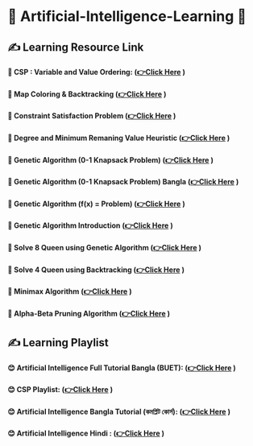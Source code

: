 #  🧐 Artificial-Intelligence-Learning 🧠

## ✍️ Learning Resource Link


#### 🎥 CSP : Variable and Value Ordering: **([👉Click Here](https://youtu.be/Ijoxj3E_1dM) )**

#### 🎥 Map Coloring & Backtracking **([👉Click Here](https://youtu.be/Ijoxj3E_1dM) )**


#### 🎥 Constraint Satisfaction Problem **([👉Click Here](https://youtu.be/lCrHYT_EhDs) )**

#### 🎥 Degree and Minimum Remaning Value Heuristic **([👉Click Here](https://youtu.be/lCrHYT_EhDs?t=1230) )**

#### 🎥 Genetic Algorithm (0-1 Knapsack Problem) **([👉Click Here](https://youtu.be/JgqBM7JG9ew) )**

#### 🎥 Genetic Algorithm (0-1 Knapsack Problem) Bangla **([👉Click Here](https://youtu.be/gOJ1taEbgY0) )**

#### 🎥 Genetic Algorithm (f(x) = Problem) **([👉Click Here](https://youtu.be/svzIUmTcW6w) )**

#### 🎥 Genetic Algorithm Introduction **([👉Click Here](https://youtu.be/QEuZoefCHHU) )**

#### 🎥 Solve 8 Queen using Genetic Algorithm **([👉Click Here](https://youtu.be/cwF-Vz03t2o) )**

#### 🎥 Solve 4 Queen using Backtracking **([👉Click Here](https://youtu.be/cwF-Vz03t2o) )**

#### 🎥 Minimax Algorithm **([👉Click Here](https://youtu.be/jCyBQfedI0U) )**

#### 🎥 Alpha-Beta Pruning Algorithm **([👉Click Here](https://youtu.be/xMwUHNPfKu8) )**


## ✍️ Learning Playlist

#### 😊 Artificial Intelligence Full Tutorial Bangla (BUET): **([👉Click Here](https://youtube.com/playlist?list=PLCK1b2JkxwlieBnTBc-okFhVraathHGA1) )**

#### 😊 CSP Playlist: **([👉Click Here](https://youtube.com/playlist?list=PLT7pEzWobe63Xx_Q2jUEw0OSUSsH78TSZ) )**

#### 😊 Artificial Intelligence Bangla Tutorial (কমপ্লিট কোর্স): **([👉Click Here](https://youtube.com/playlist?list=PLncy2sD7w4YrJTxgIEZ_GN6Ja9Wp8iLgj) )**

#### 😊 Artificial Intelligence Hindi : **([👉Click Here](https://youtube.com/playlist?list=PLm5OVvSq7SrwzNrTVEOjr3KeA_H2sG-Ri) )**
